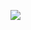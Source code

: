 ![](https://github.com/greffgreff/image-portfolio/assets/56337726/4af54b7e-90e4-4aa2-9a00-1786ca3b77a7)
